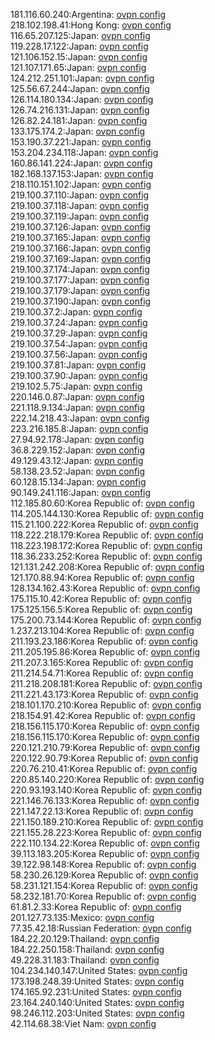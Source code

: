 181.116.60.240:Argentina: [ovpn config](vpn/181_116_60_240.ovpn)  
218.102.198.41:Hong Kong: [ovpn config](vpn/218_102_198_41.ovpn)  
116.65.207.125:Japan: [ovpn config](vpn/116_65_207_125.ovpn)  
119.228.17.122:Japan: [ovpn config](vpn/119_228_17_122.ovpn)  
121.106.152.15:Japan: [ovpn config](vpn/121_106_152_15.ovpn)  
121.107.171.65:Japan: [ovpn config](vpn/121_107_171_65.ovpn)  
124.212.251.101:Japan: [ovpn config](vpn/124_212_251_101.ovpn)  
125.56.67.244:Japan: [ovpn config](vpn/125_56_67_244.ovpn)  
126.114.180.134:Japan: [ovpn config](vpn/126_114_180_134.ovpn)  
126.74.216.131:Japan: [ovpn config](vpn/126_74_216_131.ovpn)  
126.82.24.181:Japan: [ovpn config](vpn/126_82_24_181.ovpn)  
133.175.174.2:Japan: [ovpn config](vpn/133_175_174_2.ovpn)  
153.190.37.221:Japan: [ovpn config](vpn/153_190_37_221.ovpn)  
153.204.234.118:Japan: [ovpn config](vpn/153_204_234_118.ovpn)  
160.86.141.224:Japan: [ovpn config](vpn/160_86_141_224.ovpn)  
182.168.137.153:Japan: [ovpn config](vpn/182_168_137_153.ovpn)  
218.110.151.102:Japan: [ovpn config](vpn/218_110_151_102.ovpn)  
219.100.37.110:Japan: [ovpn config](vpn/219_100_37_110.ovpn)  
219.100.37.118:Japan: [ovpn config](vpn/219_100_37_118.ovpn)  
219.100.37.119:Japan: [ovpn config](vpn/219_100_37_119.ovpn)  
219.100.37.126:Japan: [ovpn config](vpn/219_100_37_126.ovpn)  
219.100.37.165:Japan: [ovpn config](vpn/219_100_37_165.ovpn)  
219.100.37.166:Japan: [ovpn config](vpn/219_100_37_166.ovpn)  
219.100.37.169:Japan: [ovpn config](vpn/219_100_37_169.ovpn)  
219.100.37.174:Japan: [ovpn config](vpn/219_100_37_174.ovpn)  
219.100.37.177:Japan: [ovpn config](vpn/219_100_37_177.ovpn)  
219.100.37.179:Japan: [ovpn config](vpn/219_100_37_179.ovpn)  
219.100.37.190:Japan: [ovpn config](vpn/219_100_37_190.ovpn)  
219.100.37.2:Japan: [ovpn config](vpn/219_100_37_2.ovpn)  
219.100.37.24:Japan: [ovpn config](vpn/219_100_37_24.ovpn)  
219.100.37.29:Japan: [ovpn config](vpn/219_100_37_29.ovpn)  
219.100.37.54:Japan: [ovpn config](vpn/219_100_37_54.ovpn)  
219.100.37.56:Japan: [ovpn config](vpn/219_100_37_56.ovpn)  
219.100.37.81:Japan: [ovpn config](vpn/219_100_37_81.ovpn)  
219.100.37.90:Japan: [ovpn config](vpn/219_100_37_90.ovpn)  
219.102.5.75:Japan: [ovpn config](vpn/219_102_5_75.ovpn)  
220.146.0.87:Japan: [ovpn config](vpn/220_146_0_87.ovpn)  
221.118.9.134:Japan: [ovpn config](vpn/221_118_9_134.ovpn)  
222.14.218.43:Japan: [ovpn config](vpn/222_14_218_43.ovpn)  
223.216.185.8:Japan: [ovpn config](vpn/223_216_185_8.ovpn)  
27.94.92.178:Japan: [ovpn config](vpn/27_94_92_178.ovpn)  
36.8.229.152:Japan: [ovpn config](vpn/36_8_229_152.ovpn)  
49.129.43.12:Japan: [ovpn config](vpn/49_129_43_12.ovpn)  
58.138.23.52:Japan: [ovpn config](vpn/58_138_23_52.ovpn)  
60.128.15.134:Japan: [ovpn config](vpn/60_128_15_134.ovpn)  
90.149.241.116:Japan: [ovpn config](vpn/90_149_241_116.ovpn)  
112.185.80.60:Korea Republic of: [ovpn config](vpn/112_185_80_60.ovpn)  
114.205.144.130:Korea Republic of: [ovpn config](vpn/114_205_144_130.ovpn)  
115.21.100.222:Korea Republic of: [ovpn config](vpn/115_21_100_222.ovpn)  
118.222.218.179:Korea Republic of: [ovpn config](vpn/118_222_218_179.ovpn)  
118.223.198.172:Korea Republic of: [ovpn config](vpn/118_223_198_172.ovpn)  
118.36.233.252:Korea Republic of: [ovpn config](vpn/118_36_233_252.ovpn)  
121.131.242.208:Korea Republic of: [ovpn config](vpn/121_131_242_208.ovpn)  
121.170.88.94:Korea Republic of: [ovpn config](vpn/121_170_88_94.ovpn)  
128.134.162.43:Korea Republic of: [ovpn config](vpn/128_134_162_43.ovpn)  
175.115.10.42:Korea Republic of: [ovpn config](vpn/175_115_10_42.ovpn)  
175.125.156.5:Korea Republic of: [ovpn config](vpn/175_125_156_5.ovpn)  
175.200.73.144:Korea Republic of: [ovpn config](vpn/175_200_73_144.ovpn)  
1.237.213.104:Korea Republic of: [ovpn config](vpn/1_237_213_104.ovpn)  
211.193.23.186:Korea Republic of: [ovpn config](vpn/211_193_23_186.ovpn)  
211.205.195.86:Korea Republic of: [ovpn config](vpn/211_205_195_86.ovpn)  
211.207.3.165:Korea Republic of: [ovpn config](vpn/211_207_3_165.ovpn)  
211.214.54.71:Korea Republic of: [ovpn config](vpn/211_214_54_71.ovpn)  
211.218.208.181:Korea Republic of: [ovpn config](vpn/211_218_208_181.ovpn)  
211.221.43.173:Korea Republic of: [ovpn config](vpn/211_221_43_173.ovpn)  
218.101.170.210:Korea Republic of: [ovpn config](vpn/218_101_170_210.ovpn)  
218.154.91.42:Korea Republic of: [ovpn config](vpn/218_154_91_42.ovpn)  
218.156.115.170:Korea Republic of: [ovpn config](vpn/218_156_115_170.ovpn)  
218.156.115.170:Korea Republic of: [ovpn config](vpn/218_156_115_170.ovpn)  
220.121.210.79:Korea Republic of: [ovpn config](vpn/220_121_210_79.ovpn)  
220.122.90.79:Korea Republic of: [ovpn config](vpn/220_122_90_79.ovpn)  
220.76.210.41:Korea Republic of: [ovpn config](vpn/220_76_210_41.ovpn)  
220.85.140.220:Korea Republic of: [ovpn config](vpn/220_85_140_220.ovpn)  
220.93.193.140:Korea Republic of: [ovpn config](vpn/220_93_193_140.ovpn)  
221.146.76.133:Korea Republic of: [ovpn config](vpn/221_146_76_133.ovpn)  
221.147.22.13:Korea Republic of: [ovpn config](vpn/221_147_22_13.ovpn)  
221.150.189.210:Korea Republic of: [ovpn config](vpn/221_150_189_210.ovpn)  
221.155.28.223:Korea Republic of: [ovpn config](vpn/221_155_28_223.ovpn)  
222.110.134.22:Korea Republic of: [ovpn config](vpn/222_110_134_22.ovpn)  
39.113.183.205:Korea Republic of: [ovpn config](vpn/39_113_183_205.ovpn)  
39.122.98.148:Korea Republic of: [ovpn config](vpn/39_122_98_148.ovpn)  
58.230.26.129:Korea Republic of: [ovpn config](vpn/58_230_26_129.ovpn)  
58.231.121.154:Korea Republic of: [ovpn config](vpn/58_231_121_154.ovpn)  
58.232.181.70:Korea Republic of: [ovpn config](vpn/58_232_181_70.ovpn)  
61.81.2.33:Korea Republic of: [ovpn config](vpn/61_81_2_33.ovpn)  
201.127.73.135:Mexico: [ovpn config](vpn/201_127_73_135.ovpn)  
77.35.42.18:Russian Federation: [ovpn config](vpn/77_35_42_18.ovpn)  
184.22.20.129:Thailand: [ovpn config](vpn/184_22_20_129.ovpn)  
184.22.250.158:Thailand: [ovpn config](vpn/184_22_250_158.ovpn)  
49.228.31.183:Thailand: [ovpn config](vpn/49_228_31_183.ovpn)  
104.234.140.147:United States: [ovpn config](vpn/104_234_140_147.ovpn)  
173.198.248.39:United States: [ovpn config](vpn/173_198_248_39.ovpn)  
174.165.92.231:United States: [ovpn config](vpn/174_165_92_231.ovpn)  
23.164.240.140:United States: [ovpn config](vpn/23_164_240_140.ovpn)  
98.246.112.203:United States: [ovpn config](vpn/98_246_112_203.ovpn)  
42.114.68.38:Viet Nam: [ovpn config](vpn/42_114_68_38.ovpn)  
